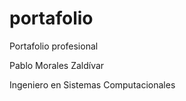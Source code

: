 # portafolio
Portafolio profesional

Pablo Morales Zaldívar  

Ingeniero en Sistemas Computacionales
